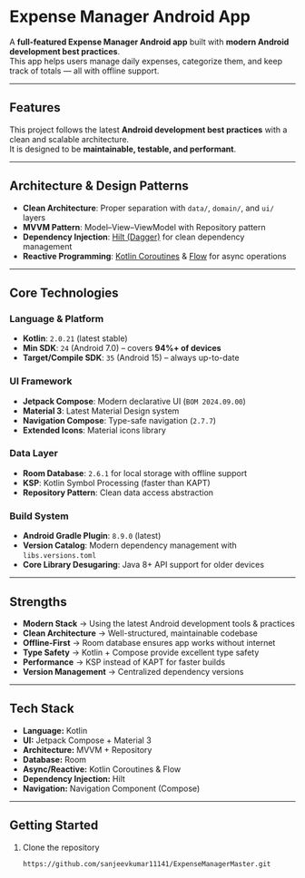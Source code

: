 # Expense Manager Android App

A **full-featured Expense Manager Android app** built with **modern Android development best practices**.  
This app helps users manage daily expenses, categorize them, and keep track of totals — all with offline support.

---

## Features

This project follows the latest **Android development best practices** with a clean and scalable architecture.  
It is designed to be **maintainable, testable, and performant**.

---

## Architecture & Design Patterns

- **Clean Architecture**: Proper separation with `data/`, `domain/`, and `ui/` layers
- **MVVM Pattern**: Model–View–ViewModel with Repository pattern
- **Dependency Injection**: [Hilt (Dagger)](https://developer.android.com/training/dependency-injection/hilt-android) for clean dependency management
- **Reactive Programming**: [Kotlin Coroutines](https://kotlinlang.org/docs/coroutines-overview.html) & [Flow](https://kotlinlang.org/docs/flow.html) for async operations

---

## Core Technologies

### Language & Platform
- **Kotlin**: `2.0.21` (latest stable)
- **Min SDK**: `24` (Android 7.0) – covers **94%+ of devices**
- **Target/Compile SDK**: `35` (Android 15) – always up-to-date

### UI Framework
- **Jetpack Compose**: Modern declarative UI (`BOM 2024.09.00`)
- **Material 3**: Latest Material Design system
- **Navigation Compose**: Type-safe navigation (`2.7.7`)
- **Extended Icons**: Material icons library

### Data Layer
- **Room Database**: `2.6.1` for local storage with offline support
- **KSP**: Kotlin Symbol Processing (faster than KAPT)
- **Repository Pattern**: Clean data access abstraction

### Build System
- **Android Gradle Plugin**: `8.9.0` (latest)
- **Version Catalog**: Modern dependency management with `libs.versions.toml`
- **Core Library Desugaring**: Java 8+ API support for older devices

---

## Strengths

- **Modern Stack** → Using the latest Android development tools & practices
- **Clean Architecture** → Well-structured, maintainable codebase
- **Offline-First** → Room database ensures app works without internet
- **Type Safety** → Kotlin + Compose provide excellent type safety
- **Performance** → KSP instead of KAPT for faster builds
- **Version Management** → Centralized dependency versions

---

## Tech Stack

- **Language:** Kotlin
- **UI:** Jetpack Compose + Material 3
- **Architecture:** MVVM + Repository
- **Database:** Room
- **Async/Reactive:** Kotlin Coroutines & Flow
- **Dependency Injection:** Hilt
- **Navigation:** Navigation Component (Compose)

---

## Getting Started

1. Clone the repository
   ```bash
   https://github.com/sanjeevkumar11141/ExpenseManagerMaster.git

